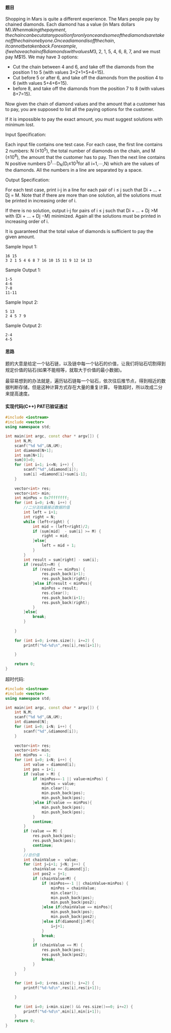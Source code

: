 #### 题目

Shopping in Mars is quite a different experience. The Mars people pay by chained diamonds. 
Each diamond has a value (in Mars dollars M$). 
When making the payment, the chain can be cut at any position for only once and some of the diamonds are taken off the chain one by one. Once a diamond is off the chain, 
it cannot be taken back. For example, if we have a chain of 8 diamonds with values M$3, 2, 1, 5, 4, 6, 8, 7, 
and we must pay M$15. We may have 3 options:

* Cut the chain between 4 and 6, and take off the diamonds from the position 1 to 5 (with values 3+2+1+5+4=15).
* Cut before 5 or after 6, and take off the diamonds from the position 4 to 6 (with values 5+4+6=15).
*  before 8, and take off the diamonds from the position 7 to 8 (with values 8+7=15).

Now given the chain of diamond values and the amount that a customer has to pay, 
you are supposed to list all the paying options for the customer.

If it is impossible to pay the exact amount, you must suggest solutions with minimum lost.

Input Specification:

Each input file contains one test case. For each case, the first line contains 2 numbers: N (≤10<sup>5</sup>), 
the total number of diamonds on the chain, and M (≤10<sup>8</sup>), the amount that the customer has to pay. 
Then the next line contains N positive numbers D<sup>1</sup>⋯D<sub>N</sub>(D<sub>i</sub>≤10<sup>3</sup>​for all i=1,⋯,N) 
which are the values of the diamonds. All the numbers in a line are separated by a space.

Output Specification:

For each test case, print i-j in a line for each pair of i ≤ j such that Di + ... + Dj = M. Note that if there are more than one solution, all the solutions must be printed in increasing order of i.

If there is no solution, output i-j for pairs of i ≤ j such that Di + ... + Dj >M with (Di + ... + Dj −M) minimized. Again all the solutions must be printed in increasing order of i.

It is guaranteed that the total value of diamonds is sufficient to pay the given amount.

Sample Input 1:
```text
16 15
3 2 1 5 4 6 8 7 16 10 15 11 9 12 14 13
```
          
Sample Output 1:
```text
1-5
4-6
7-8
11-11
```
       
Sample Input 2:
```text
5 13
2 4 5 7 9
```
         
Sample Output 2:
```text
2-4
4-5
```

#### 思路

题的大意是给定一个钻石链，以及链中每一个钻石的价值，让我们将钻石切割得到规定价值的钻石(如果不能相等，就取大于价值的最小数据)。

最容易想到的办法就是，遍历钻石链每一个钻石，依次往后推节点，得到相近的数据判断存储，但是这种计算方式存在大量的重复计算，
导致超时，所以改成二分来提高速度。

#### 实现代码(C++) PAT已验证通过

```c++
#include <iostream>
#include <vector>
using namespace std;

int main(int argc, const char * argv[]) {
    int N,M;
    scanf("%d %d",&N,&M);
    int diamond[N+1];
    int sum[N+1];
    sum[0]=0;
    for (int i=1; i<=N; i++) {
        scanf("%d",&diamond[i]);
        sum[i] =diamond[i]+sum[i-1];
    }
    
    vector<int> res;
    vector<int> min;
    int minPos = 0x7fffffff;
    for (int i=0; i<N; i++) {
        //二分法找最接近数据的值
        int left = i+1;
        int right = N;
        while (left<right) {
            int mid = (left+right)/2;
            if (sum[mid]  - sum[i] >= M) {
                right = mid;
            }else{
                left = mid + 1;
            }
        }
        int result = sum[right] - sum[i];
        if (result>=M) {
            if (result == minPos) {
                res.push_back(i+1);
                res.push_back(right);
            }else if(result < minPos){
                minPos = result;
                res.clear();
                res.push_back(i+1);
                res.push_back(right);
            }
        }else{
            break;
        }
      
    }
    
    for (int i=0; i<res.size(); i+=2) {
        printf("%d-%d\n",res[i],res[i+1]);

    }
    
    return 0;
}

```

超时代码:

```c++
#include <iostream>
#include <vector>
using namespace std;

int main(int argc, const char * argv[]) {
    int N,M;
    scanf("%d %d",&N,&M);
    int diamond[N];
    for (int i=0; i<N; i++) {
        scanf("%d",&diamond[i]);
    }
    
    vector<int> res;
    vector<int> min;
    int minPos = -1;
    for (int i=0; i<N; i++) {
        int value = diamond[i];
        int pos = i+1;
        if (value > M) {
            if (minPos==-1 || value<minPos) {
                minPos = value;
                min.clear();
                min.push_back(pos);
                min.push_back(pos);
            }else if(value == minPos){
                min.push_back(pos);
                min.push_back(pos);
            }
            continue;
        }
        if (value == M) {
            res.push_back(pos);
            res.push_back(pos);
            continue;
        }
        //总价值
        int chainValue =  value;
        for (int j=i+1; j<N; j++) {
            chainValue += diamond[j];
            int pos2 = j+1;
            if (chainValue>M) {
                if (minPos==-1 || chainValue<minPos) {
                    minPos = chainValue;
                    min.clear();
                    min.push_back(pos);
                    min.push_back(pos2);
                }else if(chainValue == minPos){
                    min.push_back(pos);
                    min.push_back(pos2);
                }else if(diamond[j]>M){
                    i=j+1;
                }
                break;
            }
            if (chainValue == M) {
                res.push_back(pos);
                res.push_back(pos2);
                break;
            }
        }
    }
    
    for (int i=0; i<res.size(); i+=2) {
        printf("%d-%d\n",res[i],res[i+1]);

    }
    
    for (int i=0; i<min.size() && res.size()==0; i+=2) {
        printf("%d-%d\n",min[i],min[i+1]);
    }
    return 0;
}

```